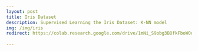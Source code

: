 ```yaml
---
layout: post
title: Iris Dataset
description: Supervised Learning the Iris Dataset: K-NN model
img: /img/iris
redirect: https://colab.research.google.com/drive/1mNi_S9obg3BOfkFboWOd8dZh32PYQGnW
      
--- 
```


